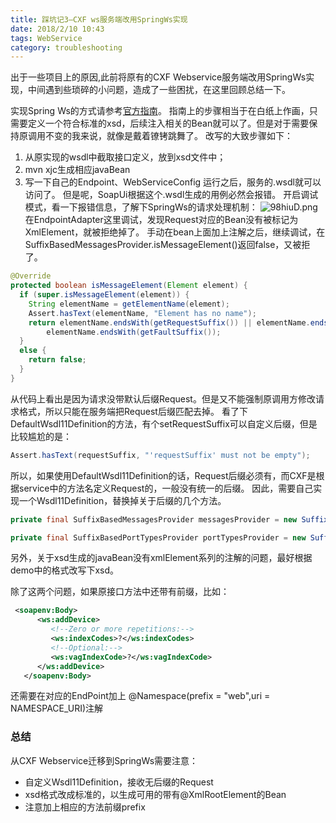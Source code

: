 ```yaml
---
title: 踩坑记3—CXF ws服务端改用SpringWs实现
date: 2018/2/10 10:43
tags: WebService
category: troubleshooting
---
```


出于一些项目上的原因,此前将原有的CXF Webservice服务端改用SpringWs实现，中间遇到些琐碎的小问题，造成了一些困扰，在这里回顾总结一下。

实现Spring Ws的方式请参考[官方指南](https://spring.io/guides/gs/producing-web-service/)。
指南上的步骤相当于在白纸上作画，只需要定义一个符合标准的xsd，后续注入相关的Bean就可以了。但是对于需要保持原调用不变的我来说，就像是戴着镣铐跳舞了。
改写的大致步骤如下：
1. 从原实现的wsdl中截取接口定义，放到xsd文件中；
2. mvn xjc生成相应javaBean
3. 写一下自己的Endpoint、WebServiceConfig
运行之后，服务的.wsdl就可以访问了。
但是呢，SoapUi根据这个.wsdl生成的用例必然会报错。
开启调试模式，看一下报错信息，了解下SpringWs的请求处理机制：
![98hiuD.png](https://s1.ax1x.com/2018/02/10/98hiuD.png)
在EndpointAdapter这里调试，发现Request对应的Bean没有被标记为XmlElement，就被拒绝掉了。
手动在bean上面加上注解之后，继续调试，在SuffixBasedMessagesProvider.isMessageElement()返回false，又被拒了。
````java
@Override
protected boolean isMessageElement(Element element) {
  if (super.isMessageElement(element)) {
    String elementName = getElementName(element);
    Assert.hasText(elementName, "Element has no name");
    return elementName.endsWith(getRequestSuffix()) || elementName.endsWith(getResponseSuffix()) ||
        elementName.endsWith(getFaultSuffix());
  }
  else {
    return false;
  }
}
````
从代码上看出是因为请求没带默认后缀Request。但是又不能强制原调用方修改请求格式，所以只能在服务端把Request后缀匹配去掉。
看了下DefaultWsdl11Definition的方法，有个setRequestSuffix可以自定义后缀，但是比较尴尬的是：
````java
Assert.hasText(requestSuffix, "'requestSuffix' must not be empty");
````
所以，如果使用DefaultWsdl11Definition的话，Request后缀必须有，而CXF是根据service中的方法名定义Request的，一般没有统一的后缀。
因此，需要自己实现一个Wsdl11Definition，替换掉关于后缀的几个方法。
````java
private final SuffixBasedMessagesProvider messagesProvider = new SuffixBasedMessagesProvider();

private final SuffixBasedPortTypesProvider portTypesProvider = new SuffixBasedPortTypesProvider();
````
另外，关于xsd生成的javaBean没有xmlElement系列的注解的问题，最好根据demo中的格式改写下xsd。

除了这两个问题，如果原接口方法中还带有前缀，比如：
````xml
 <soapenv:Body>
      <ws:addDevice>
         <!--Zero or more repetitions:-->
         <ws:indexCodes>?</ws:indexCodes>
         <!--Optional:-->
         <ws:vagIndexCode>?</ws:vagIndexCode>
      </ws:addDevice>
   </soapenv:Body>
````
还需要在对应的EndPoint加上 @Namespace(prefix = "web",uri = NAMESPACE_URI)注解

### 总结

从CXF Webservice迁移到SpringWs需要注意：
- 自定义Wsdl11Definition，接收无后缀的Request
- xsd格式改成标准的，以生成可用的带有@XmlRootElement的Bean
- 注意加上相应的方法前缀prefix
